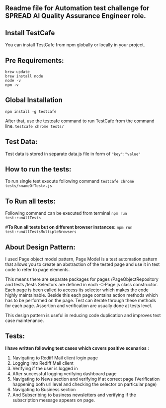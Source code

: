 ## Readme file for Automation test challenge for SPREAD AI Quality Assurance Engineer role.

## **Install TestCafe**

You can install TestCafe from npm globally or locally in your project.

## **Pre Requirements:** 

```
brew update
brew install node
node -v
npm -v
```

## **Global Installation**
`npm install -g testcafe`

After that, use the testcafe command to run TestCafe from the command line.
`testcafe chrome tests/`

## **Test Data:** 
Test data is stored in separate data.js file in form of `"key":"value"`

## **How to run the tests:** 
To run single test execute following command
```testcafe chrome tests/<nameOfTest>.js```


## **To Run all tests:**
Following command can be executed from terminal 
```npm run test:runAllTests```

#**To Run all tests but on different browser instances:**
```npm run test:runAllTestsMultipleBrowsers```




## **About Design Pattern:** 
I used Page object model pattern, Page Model is a test automation pattern that allows you to create an abstraction of the tested page and use it in test code to refer to page elements.

This means there are separate packages for pages /PageObjectRepository and tests /tests
Selectors are defined in each <>Page.js class constructor. Each page is been called to access its selector which makes the code highly maintainable. Beside this each page contains action methods which has to be performed on the page. Test can iterate through these methods for each page. 
Assertion and verification are usually done at tests level. 

This design pattern is useful in reducing code duplication and improves test case maintenance.


## **Tests:** 
__I have written following test cases which covers positive scenarios__ : 
1. Navigating to Rediff Mail client login page 
2. Logging into Rediff Mail client
3. Verifying if the user is logged in 
4. After successful logging verifying dashboard page 
5. Navigating to News section and verifying if at correct page (Verification happening both url level and checking the selector on particular page)
6. Navigating to Business section 
7. And Subscribing to business newsletters and verifying if the subscription message appears on page. 